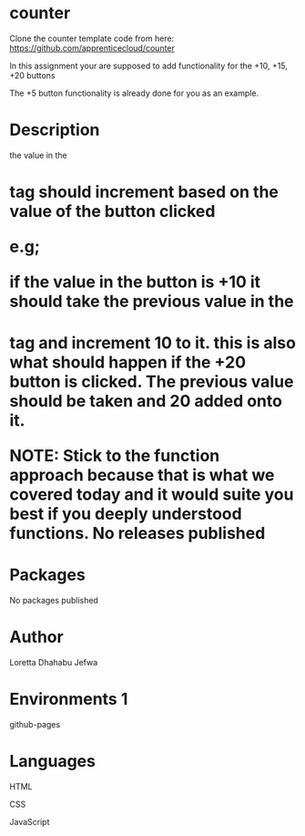 # counter
Clone the counter template code from here: https://github.com/apprenticecloud/counter

In this assignment your are supposed to add functionality for the +10, +15, +20 buttons

The +5 button functionality is already done for you as an example.

# Description 

the value in the <h1> tag should increment based on the value of the button clicked

e.g;

if the value in the button is +10 it should take the previous value in the <h1> tag and increment 10 to it. this is also what should happen if the +20 button is clicked. The previous value should be taken and 20 added onto it.

NOTE: Stick to the function approach because that is what we covered today and it would suite you best if you deeply understood functions.
No releases published
# Packages
No packages published
# Author
Loretta Dhahabu Jefwa
# Environments 1
 github-pages 
# Languages
HTML

CSS

JavaScript
